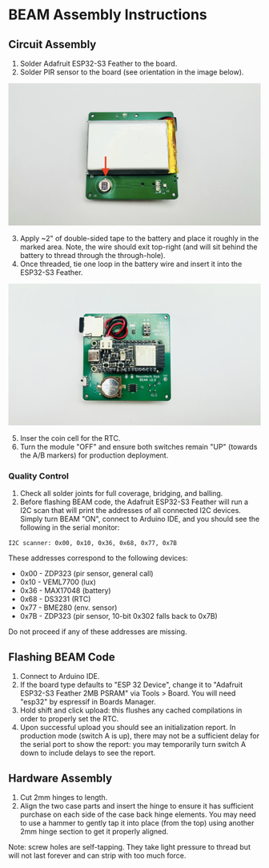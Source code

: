 # BEAM Assembly Instructions

## Circuit Assembly

1. Solder Adafruit ESP32-S3 Feather to the board.
2. Solder PIR sensor to the board (see orientation in the image below).

![PIR Sensor Orientation](BEAM_pir_polarity.jpg)

3. Apply ~2" of double-sided tape to the battery and place it roughly in the marked area. Note, the wire should exit top-right (and will sit behind the battery to thread through the through-hole).
4. Once threaded, tie one loop in the battery wire and insert it into the ESP32-S3 Feather.

![Circuit Side View](BEAM_circuit_side.jpg)

5. Inser the coin cell for the RTC.
6. Turn the module "OFF" and ensure both switches remain "UP" (towards the A/B markers) for production deployment.

### Quality Control

1. Check all solder joints for full coverage, bridging, and balling.
2. Before flashing BEAM code, the Adafruit ESP32-S3 Feather will run a I2C scan that will print the addresses of all connected I2C devices. Simply turn BEAM "ON", connect to Arduino IDE, and you should see the following in the serial monitor:

```
I2C scanner: 0x00, 0x10, 0x36, 0x68, 0x77, 0x7B
```

These addresses correspond to the following devices:

- 0x00 - ZDP323 (pir sensor, general call)
- 0x10 - VEML7700 (lux)
- 0x36 - MAX17048 (battery)
- 0x68 - DS3231 (RTC)
- 0x77 - BME280 (env. sensor)
- 0x7B - ZDP323 (pir sensor, 10-bit 0x302 falls back to 0x7B)

Do not proceed if any of these addresses are missing.

## Flashing BEAM Code

1. Connect to Arduino IDE.
2. If the board type defaults to "ESP 32 Device", change it to "Adafruit ESP32-S3 Feather 2MB PSRAM" via Tools > Board. You will need "esp32" by espressif in Boards Manager.
3. Hold shift and click upload: this flushes any cached compilations in order to properly set the RTC.
4. Upon successful upload you should see an initialization report. In production mode (switch A is up), there may not be a sufficient delay for the serial port to show the report: you may temporarily turn switch A down to include delays to see the report.

## Hardware Assembly

1. Cut 2mm hinges to length.
2. Align the two case parts and insert the hinge to ensure it has sufficient purchase on each side of the case back hinge elements. You may need to use a hammer to gently tap it into place (from the top) using another 2mm hinge section to get it properly aligned.

Note: screw holes are self-tapping. They take light pressure to thread but will not last forever and can strip with too much force.